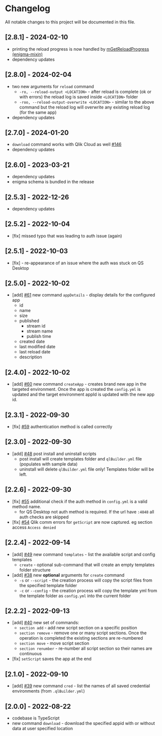 # Changelog

All notable changes to this project will be documented in this file.

## [2.8.1] - 2024-02-10

- printing the reload progress is now handled by [mGetReloadProgress (enigma-mixin)](https://github.com/countnazgul/enigma-mixin?tab=readme-ov-file#global)
- dependency updates

## [2.8.0] - 2024-02-04

- two new arguments for `reload` command
  - `-ro, --reload-output <LOCATION>` - after reload is complete (ok or with errors) the reload log is saved inside `<LOCATION>` folder
  - `-roo, --reload-output-overwrite <LOCATION>` - similar to the above command but the reload log will overwrite any existing reload log (for the same app)
- dependency updates

## [2.7.0] - 2024-01-20

- `download` command works with Qlik Cloud as well [#146](https://github.com/Informatiqal/qlbuilder/issues/146)
- dependency updates

## [2.6.0] - 2023-03-21

- dependency updates
- enigma schema is bundled in the release

## [2.5.3] - 2022-12-26

- dependency updates

## [2.5.2] - 2022-10-04

- [fix] missed typo that was leading to auth issue (again)

## [2.5.1] - 2022-10-03

- [fix] - re-appearance of an issue where the auth was stuck on QS Desktop

## [2.5.0] - 2022-10-02

- [add] [#61](https://github.com/Informatiqal/qlbuilder/issues/61) new command `appDetails` - display details for the configured app
  - id
  - name
  - size
  - published
    - stream id
    - stream name
    - publish time
  - created date
  - last modified date
  - last reload date
  - description

## [2.4.0] - 2022-10-02

- [add] [#60](https://github.com/Informatiqal/qlbuilder/issues/60) new command `createApp` - creates brand new app in the targeted environment. Once the app is created the `config.yml` is updated and the target environment appId is updated with the new app id.

## [2.3.1] - 2022-09-30

- [fix] [#59](https://github.com/Informatiqal/qlbuilder/issues/59) authentication method is called correctly

## [2.3.0] - 2022-09-30

- [add] [#48](https://github.com/Informatiqal/qlbuilder/issues/48) post install and uninstall scripts
  - post install will create templates folder and `qlBuilder.yml` file (populates with sample data)
  - uninstall will delete `qlBuilder.yml` file only! Templates folder will be left.

## [2.2.6] - 2022-09-30

- [fix] [#55](https://github.com/Informatiqal/qlbuilder/issues/55) additional check if the auth method in `config.yml` is a valid method name.
  - for QS Desktop not auth method is required. If the url have `:4848` all auth checks are skipped
- [fix] [#54](https://github.com/Informatiqal/qlbuilder/issues/54) Qlik comm errors for `getScript` are now captured. eg section access `Access denied`

## [2.2.4] - 2022-09-14

- [add] [#49](https://github.com/Informatiqal/qlbuilder/issues/49) new command `templates` - list the available script and config templates
  - `create` - optional sub-command that will create an empty templates folder structure
- [add] [#38](https://github.com/Informatiqal/qlbuilder/issues/38) new **optional** arguments for `create` command
  - `-s` or `--script` - the creation process will copy the script files from the specified template folder
  - `-c` or `--config` - the creation process will copy the template yml from the template folder as `config.yml` into the current folder

## [2.2.2] - 2022-09-13

- [add] [#40](https://github.com/Informatiqal/qlbuilder/issues/40) new set of commands:
  - `section add` - add new script section on a specific position
  - `section remove` - remove one or many script sections. Once the operation is completed the existing sections are re-numbered
  - `section move` - move script section
  - `section renumber` - re-number all script section so their names are continuous
- [fix] `setScript` saves the app at the end

## [2.1.0] - 2022-09-10

- [add] [#39](https://github.com/Informatiqal/qlbuilder/issues/39) new command `cred` - list the names of all saved credential environments (from `.qlBuilder.yml`)

## [2.0.0] - 2022-08-22

- codebase is TypeScript
- new command `download` - download the specified appid with or without data at user specified location
